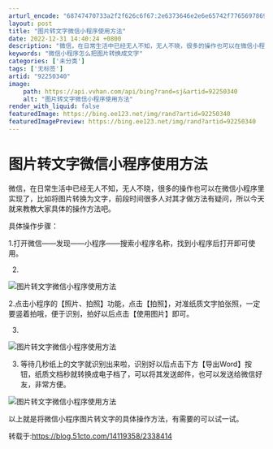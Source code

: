 ```yaml
---
arturl_encode: "68747470733a2f2f626c6f67:2e6373646e2e6e65742f77656978696e5f3334303235303531:2f61727469636c652f64657461696c732f3932323530333430"
layout: post
title: "图片转文字微信小程序使用方法"
date: 2022-12-31 14:40:24 +0800
description: "微信，在日常生活中已经无人不知，无人不晓，很多的操作也可以在微信小程序里实现"
keywords: "微信小程序怎么把图片转换成文字"
categories: ['未分类']
tags: ['无标签']
artid: "92250340"
image:
    path: https://api.vvhan.com/api/bing?rand=sj&artid=92250340
    alt: "图片转文字微信小程序使用方法"
render_with_liquid: false
featuredImage: https://bing.ee123.net/img/rand?artid=92250340
featuredImagePreview: https://bing.ee123.net/img/rand?artid=92250340
---
```


# 图片转文字微信小程序使用方法

微信，在日常生活中已经无人不知，无人不晓，很多的操作也可以在微信小程序里实现了，比如将图片转换为文字，前段时间很多人对其才做方法有疑问，所以今天就来教教大家具体的操作方法吧。
  
具体操作步骤：
  
1.打开微信——发现——小程序——搜索小程序名称，找到小程序后打开即可使用。
  
2.
![图片转文字微信小程序使用方法](https://i-blog.csdnimg.cn/blog_migrate/ccf0eed690434584e4633e0629f28e5c.png)

2.点击小程序的【照片、拍照】功能，点击【拍照】，对准纸质文字拍张照，一定要竖着拍哦，便于识别，拍好以后点击【使用图片】即可。
  
3.
![图片转文字微信小程序使用方法](https://i-blog.csdnimg.cn/blog_migrate/25255b465b7521bfe23d2afca9caa734.png)

3. 等待几秒纸上的文字就识别出来啦，识别好以后点击下方【导出Word】按钮，纸质文档秒就转换成电子档了，可以将其发送邮件，也可以发送给微信好友，非常方便。

![图片转文字微信小程序使用方法](https://i-blog.csdnimg.cn/blog_migrate/f1d1fc694a6da1f74667591da2e5a983.png)

以上就是将微信小程序图片转文字的具体操作方法，有需要的可以试一试。

转载于:https://blog.51cto.com/14119358/2338414